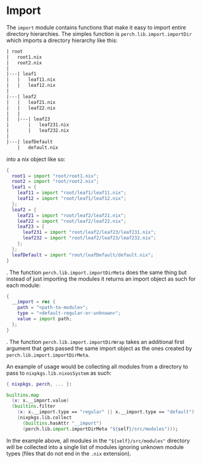 # Import

The `import` module contains functions that make it easy to import entire
directory hierarchies. The simples function is `perch.lib.import.importDir`
which imports a directory hierarchy like this:

```txt
| root
|   root1.nix
|   root2.nix
|
|---| leaf1
|   |   leaf11.nix
|   |   leaf12.nix
|
|---| leaf2
|   |   leaf21.nix
|   |   leaf22.nix
|   |
|   |---| leaf23
|       |   leaf231.nix
|       |   leaf232.nix
|
|---| leafDefault
    |   default.nix
```

into a nix object like so:

```nix
{
  root1 = import "root/root1.nix";
  root2 = import "root/root2.nix";
  leaf1 = {
    leaf11 = import "root/leaf1/leaf11.nix";
    leaf12 = import "root/leaf1/leaf12.nix";
  };
  leaf2 = {
    leaf21 = import "root/leaf2/leaf21.nix";
    leaf22 = import "root/leaf2/leaf22.nix";
    leaf23 = {
      leaf231 = import "root/leaf2/leaf23/leaf231.nix";
      leaf232 = import "root/leaf2/leaf23/leaf232.nix";
    };
  };
  leafDefault = import "root/leafDefault/default.nix";
}
```

. The function `perch.lib.import.importDirMeta` does the same thing but instead
of just importing the modules it returns an import object as such for each
module:

```nix
{
  __import = rec {
    path = "<path-to-module>";
    type = "<default-regular-or-unknown>";
    value = import path;
  };
}
```

. The function `perch.lib.import.importDirWrap` takes an additional first
argument that gets passed the same import object as the ones created by
`perch.lib.import.importDirMeta`.

An example of usage would be collecting all modules from a directory to pass to
`nixpkgs.lib.nixosSystem` as such:

```nix
{ nixpkgs, perch, ... }:

builtins.map
  (x: x.__import.value)
  (builtins.filter
    (x: x.__import.type == "regular" || x.__import.type == "default")
    (nixpkgs.lib.collect
      (builtins.hasAttr "__import")
      (perch.lib.import.importDirMeta "${self}/src/modules")));
```

In the example above, all modules in the `"${self}/src/modules"` directory will
be collected into a single list of modules ignoring unknown module types (files
that do not end in the `.nix` extension).
